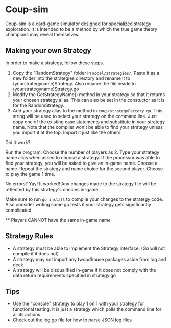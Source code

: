 # Coup-sim

Coup-sim is a card-game simulator designed for specialized strategy exploration. It is intended to be a method by which the true game theory champions may reveal themselves.

## Making your own Strategy
In order to make a strategy, follow these steps.

1. Copy the "RandomStrategy" folder in `model/strategies/`. Paste it as a new folder into the strategies directory and rename it to (yourstrategyname)Strategy. Also rename the file inside to (yourstrategyname)Strategy.go
2. Modify the GetStrategyName() method in your strategy so that it returns your chosen strategy alias. This can also be set in the constuctor as it is for the RandomStrategy.
3. Add your strategy alias to the method in `coup/strategyFactory.go`. This string will be used to select your strategy on the command line. Just copy one of the existing case statements and substitute in your strategy name. Note that the compiler won't be able to find your strategy unless you import it at the top. Import it just like the others.

Did it work?

Run the program. Choose the number of players as 2. Type your strategy name alias when asked to choose a strategy. If the processor was able to find your strategy, you will be asked to give an in-game name. Choose a name. Repeat the strategy and name choice for the second player. Choose to play the game 1 time.

No errors? Yay! It worked! Any changes made to the strategy file will be reflected by this strategy's choices in-game.

Make sure to run `go install` to compile your changes to the strategy code. Also consider writing some go tests if your strategy gets significantly complicated.

** Players CANNOT have the same in-game name

## Strategy Rules
- A strategy must be able to implement the Strategy interface. (Go will not compile if it does not)
- A strategy may not import any twoodhouse packages aside from log and deck
- A strategy will be disqualified in-game if it does not comply with the data return requirements specified in strategy.go

## Tips

- Use the "console" strategy to play 1 on 1 with your strategy for functional testing. It is just a strategy which polls the command line for all its actions.
- Check out the log.go file for how to parse JSON log files
